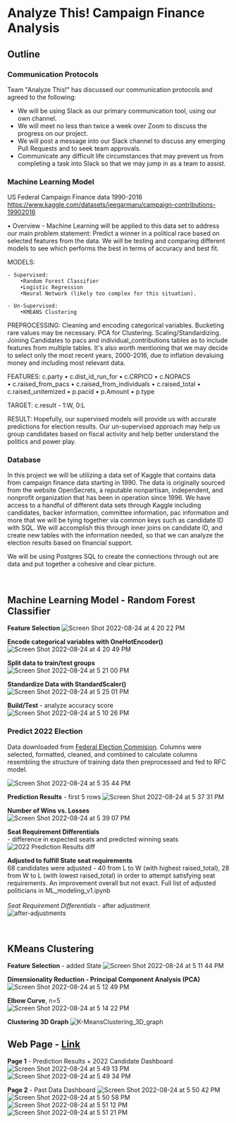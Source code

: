 # Analyze This! Campaign Finance Analysis

## Outline

### Communication Protocols

Team "Analyze This!" has discussed our communication protocols and agreed to the following:
* We will be using Slack as our primary communication tool, using our own channel.
* We will meet no less than twice a week over Zoom to discuss the progress on our project.
* We will post a message into our Slack channel to discuss any emerging Pull Requests and to seek team approvals.
* Communicate any difficult life circumstances that may prevent us from completing a task into Slack so that we may jump in as a team to assist. 


### Machine Learning Model

US Federal Campaign Finance data 1990-2016
https://www.kaggle.com/datasets/jeegarmaru/campaign-contributions-19902016

• Overview - Machine Learning will be applied to this data set to address our main problem statement:  Predict a winner in a political race based on selected features from the data. We will be testing and comparing different models to see which performs the best in terms of accuracy and best fit.

MODELS:

	- Supervised:
		•Random Forest Classifier
		•Logistic Regression
		•Neural Network (likely too complex for this situation).

	- Un-Supervised:
		•KMEANS Clustering

PREPROCESSING:
	Cleaning and encoding categorical variables.  Bucketing rare values may be necessary.  PCA for Clustering.  Scaling/Standardizing. Joining Candidates to pacs and individual_contributions tables as to include features from multiple tables.  It's also worth mentioning that we may decide to select only the most recent years, 2000-2016, due to inflation devaluing money and including most relevant data.

FEATURES:
	c.party 
	• c.dist_id_run_for
	• c.CRPICO
	• c.NOPACS	
	• c.raised_from_pacs
	• c.raised_from_individuals
	• c.raised_total
	• c.raised_unitemized
	• p.pacid
	• p.Amount
	• p.type

TARGET:
	c.result - 1:W, 0:L

RESULT:
	Hopefully, our supervised models will provide us with accurate predictions for election results.  Our un-supervised approach may help us group candidates based on fiscal activity and help better understand the politics and power play.


### Database

In this project we will be utilizing a data set of Kaggle that contains data from campaign finance data starting in 1990. The data is originally sourced from the website OpenSecrets, a reputable nonpartisan, independent, and nonprofit organization that has been in operation since 1996. We have access to a handful of different data sets through Kaggle including candidates, backer information, committee information, pac information and more that we will be tying together via common keys such as candidate ID with SQL. We will accomplish this through inner joins on candidate ID, and create new tables with the information needed, so that we can analyze the election results based on financial support.


We will be using Postgres SQL to create the connections through out are data and put together a cohesive and clear picture.


<br>

## Machine Learning Model - Random Forest Classifier

**Feature Selection**
![Screen Shot 2022-08-24 at 4 20 22 PM](https://user-images.githubusercontent.com/100544761/186532159-7696bb83-bdd1-4934-8480-fb04ff420e8e.png)

**Encode categorical variables with OneHotEncoder()**
![Screen Shot 2022-08-24 at 4 20 49 PM](https://user-images.githubusercontent.com/100544761/186532298-44882246-1950-43c6-8244-7bd1c6804981.png)

**Split data to train/test groups**<br>
![Screen Shot 2022-08-24 at 5 21 00 PM](https://user-images.githubusercontent.com/100544761/186533728-e00539e3-a912-4f33-82d5-d5523c7aa86a.png)

**Standardize Data with StandardScaler()**
![Screen Shot 2022-08-24 at 5 25 01 PM](https://user-images.githubusercontent.com/100544761/186534256-95b9b39c-a82b-499e-ad75-e857d09d8898.png)

**Build/Test** - analyze accuracy score
![Screen Shot 2022-08-24 at 5 10 26 PM](https://user-images.githubusercontent.com/100544761/186532545-2eb1a3f0-deec-4183-a8de-9e84803b5e18.png)

### Predict 2022 Election
Data downloaded from [Federal Election Commision](https://www.fec.gov/data/browse-data/?tab=candidates).  Columns were selected, formatted, cleaned, and combined to calculate columns resembling the structure of training data then preprocessed and fed to RFC model.

![Screen Shot 2022-08-24 at 5 35 44 PM](https://user-images.githubusercontent.com/100544761/186535572-ae53ec1e-b2e5-4b38-9b83-a3daf7af7d3e.png)

**Prediction Results** - first 5 rows
![Screen Shot 2022-08-24 at 5 37 31 PM](https://user-images.githubusercontent.com/100544761/186535769-ebc6c743-63bc-40a7-9f44-fb9f741719ae.png)

**Number of Wins vs. Losses**<br>
![Screen Shot 2022-08-24 at 5 39 07 PM](https://user-images.githubusercontent.com/100544761/186535996-afc44278-325a-42a5-8494-8ad6881248d8.png)

**Seat Requirement Differentials**<br> - difference in expected seats and predicted winning seats
![2022 Prediction Results diff](https://user-images.githubusercontent.com/100544761/186533432-4bf7c43a-eba4-44f0-b448-f57a2464b413.png)

**Adjusted to fulfill State seat requirements**<br>
68 candidates were adjusted - 40 from L to W (with highest raised_total), 28 from W to L (with lowest raised_total) in order to attempt satisfying seat requirements.  An improvement overall but not exact.  Full list of adjusted politicians in ML_modeling_v1.ipynb<br><br>
*Seat Requirement Differentials* - after adjustment<br>
![after-adjustments](https://user-images.githubusercontent.com/100544761/186536605-33f5b637-f05f-4530-aced-0bf72b73cb67.png)

<br>


## KMeans Clustering

**Feature Selection** - added State
![Screen Shot 2022-08-24 at 5 11 44 PM](https://user-images.githubusercontent.com/100544761/186532723-287139dd-2808-44dd-aa19-22dc7a7c768a.png)

**Dimensionality Reduction - Principal Component Analysis (PCA)**<br>
![Screen Shot 2022-08-24 at 5 12 49 PM](https://user-images.githubusercontent.com/100544761/186532886-73314de1-2a5f-46b0-acd7-9eff7ca2b368.png)

**Elbow Curve**, n=5<br>
![Screen Shot 2022-08-24 at 5 14 22 PM](https://user-images.githubusercontent.com/100544761/186533012-00d48fc8-419f-4257-b8d0-e239467a30d0.png)

**Clustering 3D Graph**
![K-MeansClustering_3D_graph](https://user-images.githubusercontent.com/100544761/186533225-23603b4d-e7a7-4819-8e88-49a9f44961ab.png)

## Web Page - [Link](https://m-miley.github.io/Analyze-This-Campaign-Finance-Analysis/)

**Page 1** - Prediction Results + 2022 Candidate Dashboard
![Screen Shot 2022-08-24 at 5 49 13 PM](https://user-images.githubusercontent.com/100544761/186537085-2c0dab18-64cd-43aa-b87f-a1d76f972054.png)
![Screen Shot 2022-08-24 at 5 49 34 PM](https://user-images.githubusercontent.com/100544761/186537114-2d1af1ee-3fbc-4c36-9748-57e15d4de055.png)

**Page 2** - Past Data Dashboard
![Screen Shot 2022-08-24 at 5 50 42 PM](https://user-images.githubusercontent.com/100544761/186537357-cbf71a57-78df-46da-8e0d-01e8c2314811.png)
![Screen Shot 2022-08-24 at 5 50 58 PM](https://user-images.githubusercontent.com/100544761/186537284-16c6c234-5826-4ae0-8aca-4d4277a8c0d0.png)
![Screen Shot 2022-08-24 at 5 51 12 PM](https://user-images.githubusercontent.com/100544761/186537299-21e526ee-8faf-44cc-8fe6-ea16deb113a9.png)
![Screen Shot 2022-08-24 at 5 51 21 PM](https://user-images.githubusercontent.com/100544761/186537317-23c691fc-5c10-4970-bbd7-0d60772a3d5d.png)

